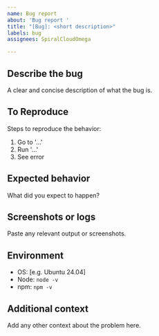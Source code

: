 ```yaml
---
name: Bug report
about: 'Bug report '
title: "[Bug]: <short description>"
labels: bug
assignees: SpiralCloudOmega

---
```


## Describe the bug
A clear and concise description of what the bug is.

## To Reproduce
Steps to reproduce the behavior:
1. Go to '...'
2. Run '...'
3. See error

## Expected behavior
What did you expect to happen?

## Screenshots or logs
Paste any relevant output or screenshots.

## Environment
- OS: [e.g. Ubuntu 24.04]
- Node: `node -v`
- npm: `npm -v`

## Additional context
Add any other context about the problem here.
